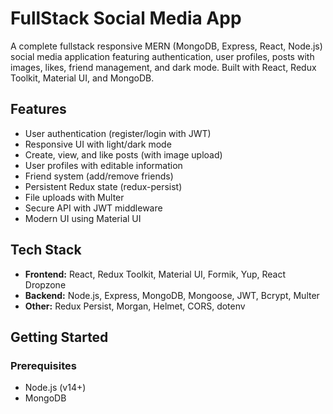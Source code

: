# FullStack Social Media App

A complete fullstack responsive MERN (MongoDB, Express, React, Node.js) social media application featuring authentication, user profiles, posts with images, likes, friend management, and dark mode. Built with React, Redux Toolkit, Material UI, and MongoDB.

## Features

- User authentication (register/login with JWT)
- Responsive UI with light/dark mode
- Create, view, and like posts (with image upload)
- User profiles with editable information
- Friend system (add/remove friends)
- Persistent Redux state (redux-persist)
- File uploads with Multer
- Secure API with JWT middleware
- Modern UI using Material UI

## Tech Stack

- **Frontend:** React, Redux Toolkit, Material UI, Formik, Yup, React Dropzone
- **Backend:** Node.js, Express, MongoDB, Mongoose, JWT, Bcrypt, Multer
- **Other:** Redux Persist, Morgan, Helmet, CORS, dotenv

## Getting Started

### Prerequisites

- Node.js (v14+)
- MongoDB